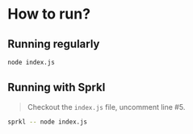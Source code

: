 # How to run?

## Running regularly

```bash
node index.js
```

## Running with Sprkl
> Checkout the `index.js` file, uncomment line #5.

```bash
sprkl -- node index.js
```

